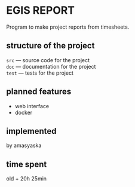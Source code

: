 # EGIS REPORT
Program to make project reports from timesheets.

## structure of the project

```src``` — source code for the project\
```doc``` — documentation for the project\
```test``` — tests for the project

## planned features
- web interface
- docker

## implemented
by amasyaska

## time spent
old + 20h 25min
